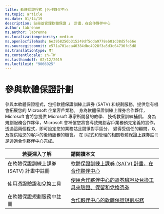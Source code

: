 ```yaml
---
title: 軟體保證程式 |合作夥伴中心
ms.topic: article
ms.date: 01/14/19
description: 註冊並管理軟體保證 」 計畫，在合作夥伴中心
author: labrenne
ms.author: labrenne
ms.localizationpriority: medium
ms.openlocfilehash: 6e3958256b315249df5dda9778eb81d38d5fe66e
ms.sourcegitcommit: e571a701aca40384dbc4928f3a5d3c64736fd5d8
ms.translationtype: MT
ms.contentlocale: zh-TW
ms.lasthandoff: 02/12/2019
ms.locfileid: "9066025"
---
```

# <a name="participate-in-software-assurance-programs"></a>參與軟體保證計劃

參與本軟體保證程式，包括軟體保證訓練上課券 (SATV) 和規劃服務，提供您有機會拓展您的 Microsoft 企業客戶業務。 身為軟體保證訓練上課券合作夥伴，Microsoft 會將您提供 Microsoft 專家所開發的教學、 技術教室訓練補償。 身為規劃服務合作夥伴，Microsoft 會補償您將會導致規劃客戶業務預先定義的實作。 透過這兩個程式，即可設定您的業務姑且競爭對手區分、 變得受信任的顧問，以及提供給您的客戶的後續服務的機會。 在 [程式和管理的相關軟體保證上課券註冊是透過合作夥伴中心完成。

|**若要深入了解**   |**請閱讀本文**   |
|--------------------------|:------------------|
|在軟體保證訓練上課券 (SATV) 計畫中註冊|[軟體保證訓練上課券 (SATV) 計畫，在合作夥伴中心](software-assurance-satv.md)|
|使用憑證驗證和兌換工具|[使用合作夥伴中心的憑券驗證及兌換工具來驗證、保留和兌換憑券](voucher-validation-tool.md)|
|在軟體保證規劃服務中註冊|[合作夥伴中心的軟體保證規劃服務](software-assurance-dps.md) 


